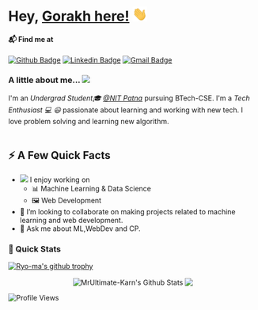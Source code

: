 <h1>Hey, <a href="https://github.com/MrUltimate-Karn">Gorakh here!</a> <img src="https://raw.githubusercontent.com/ABSphreak/ABSphreak/master/gifs/Hi.gif" width="30px"></h1>

<!--
*MrUltimate-Karn/MrUltimate-Karn* is a ✨ special ✨ repository because its `README.md` (this file) appears on your GitHub profile.

Here are some ideas to get you started:

- 🔭 I’m currently working on ...
- 🌱 I’m currently learning ...
- 👯 I’m looking to collaborate on ...
- 🤔 I’m looking for help with ...
- 💬 Ask me about ...
- 📫 How to reach me: ...
- 😄 Pronouns: ...
- ⚡ Fun fact: ...
-->
#### 📬 Find me at
[![Github Badge](http://img.shields.io/badge/-Github-black?style=flat-square&logo=github&link=https://github.com/Gorakh-Gupta/)](https://github.com/Gorakh-Gupta/) 
[![Linkedin Badge](https://img.shields.io/badge/-LinkedIn-blue?style=flat-square&logo=Linkedin&logoColor=white&link=https://www.linkedin.com/mwlite/in/gorakh-gupta-b893171a0)](https://www.linkedin.com/mwlite/in/gorakh-gupta-b893171a0)
[![Gmail Badge](https://img.shields.io/badge/-Gmail-d14836?style=flat-square&logo=Gmail&logoColor=white&link=mailto:gorakhgupta23@gmail.com)](mailto:gorakhgupta23@gmail.com)

### A little about me...  <img src="https://media.giphy.com/media/VgCDAzcKvsR6OM0uWg/giphy.gif" width="50"> 
I'm an *Undergrad Student🎓 [@NIT Patna](https://www.nitp.ac.in)* pursuing BTech-CSE. I'm a *Tech Enthusiast 💻 😃* passionate about learning and working with new tech.
I love problem solving and learning new algorithm.<br/><br/>


## ⚡ A Few Quick Facts


- <img src="https://media.giphy.com/media/WUlplcMpOCEmTGBtBW/giphy.gif" width="30">  I enjoy working on
  - 📊 Machine Learning & Data Science
  - 🖼 Web Development
- 👯 I’m looking to collaborate on making  projects related to machine learning and web development. 
- 💬 Ask me about ML,WebDev and CP.

### 🚀 Quick Stats
[![Ryo-ma's github trophy](https://github-profile-trophy.vercel.app/?username=MrUltimate-Karn&row=1)](https://github.com/ryo-ma/github-profile-trophy)<br>
<p align="center">
<img align="center" src="https://github-readme-stats.vercel.app/api?username=MrUltimate-Karn&show_icons=true&line_height=21&theme=react" alt="MrUltimate-Karn's Github Stats" />
<img align="center" src="https://github-readme-stats.vercel.app/api/top-langs/?username=MrUltimate-Karn&theme=react&line_height=27&layout=compact" />
</p>

![Profile Views](https://komarev.com/ghpvc/?username=MrUltimate-Karn)
